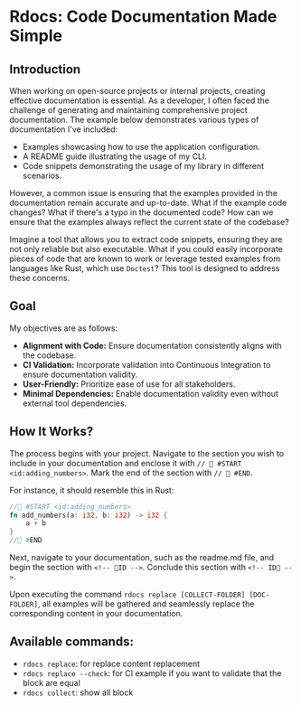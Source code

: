 # Rdocs: Code Documentation Made Simple

<!-- 📖introduction -->
## Introduction
 When working on open-source projects or internal projects, creating
 effective documentation is essential. As a developer, I often faced the
 challenge of generating and maintaining comprehensive project documentation.
 The example below demonstrates various types of documentation I've included:

 - Examples showcasing how to use the application configuration.
 - A README guide illustrating the usage of my CLI.
 - Code snippets demonstrating the usage of my library in different
   scenarios.

 However, a common issue is ensuring that the examples provided in the
 documentation remain accurate and up-to-date. What if the example code
 changes? What if there's a typo in the documented code? How can we ensure
 that the examples always reflect the current state of the codebase?

 Imagine a tool that allows you to extract code snippets, ensuring they are
 not only reliable but also executable. What if you could easily incorporate
 pieces of code that are known to work or leverage tested examples from
 languages like Rust, which use `Doctest`? This tool is designed to address
 these concerns.
<!-- introduction📖 -->

<!-- 📖my-goal -->
## Goal
 My objectives are as follows:

 - **Alignment with Code:** Ensure documentation consistently aligns with the
   codebase.
 - **CI Validation:** Incorporate validation into Continuous Integration to
   ensure documentation validity.
 - **User-Friendly:** Prioritize ease of use for all stakeholders.
 - **Minimal Dependencies:** Enable documentation validity even without
   external tool dependencies.
<!-- my-goal📖 -->


## How It Works?
The process begins with your project. Navigate to the section you wish to include in your documentation and enclose it with `// 📖 #START <id:adding_numbers>`. Mark the end of the section with `// 📖 #END`.

For instance, it should resemble this in Rust:
```rust
//📖 #START <id:adding_numbers>
fn add_numbers(a: i32, b: i32) -> i32 {
    a + b
}
//📖 #END
```

Next, navigate to your documentation, such as the readme.md file, and begin the section with `<!-- 📖ID -->`. Conclude this section with `<!-- ID📖 -->`.

Upon executing the command `rdocs replace [COLLECT-FOLDER] [DOC-FOLDER]`, all examples will be gathered and seamlessly replace the corresponding content in your documentation.

## Available commands:
- `rdocs replace`: for replace content replacement
- `rdocs replace --check`: for CI example if you want to validate that the block are equal
- `rdocs collect`: show all block
